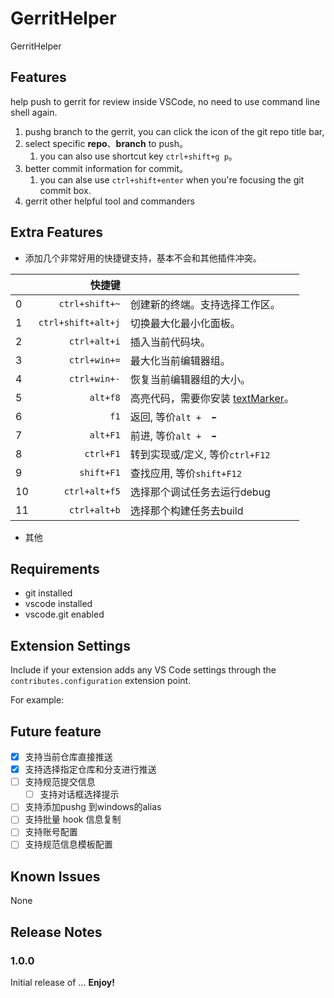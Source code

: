 # GerritHelper

GerritHelper

## Features

help push to gerrit for review inside VSCode, no need to use command line shell again.

1. pushg branch to the gerrit, you can click the icon of the git repo title bar,
2. select specific **repo**、**branch** to push。
   1. you can also use shortcut key `ctrl+shift+g p`。
3. better commit information for commit。
   1. you can alse use `ctrl+shift+enter` when you're focusing the git commit box.
4. gerrit other helpful tool and commanders

## Extra Features

-  添加几个非常好用的快捷键支持，基本不会和其他插件冲突。  

  |    |             快捷键 |                                                                                                           |
  |----|-------------------:|-----------------------------------------------------------------------------------------------------------|
  | 0  |     `ctrl+shift+~` | 创建新的终端。支持选择工作区。                                                                              |
  | 1  | `ctrl+shift+alt+j` | 切换最大化最小化面板。                                                                                     |
  | 2  |       `ctrl+alt+i` | 插入当前代码块。                                                                                           |
  | 3  |       `ctrl+win+=` | 最大化当前编辑器组。                                                                                       |
  | 4  |       `ctrl+win+-` | 恢复当前编辑器组的大小。                                                                                   |
  | 5  |           `alt+f8` | 高亮代码，需要你安装 [textMarker](https://marketplace.visualstudio.com/items?itemName=ryu1kn.text-marker)。 |
  | 6  |               `f1` | 返回, 等价`alt +  ⬅`                                                                                      |
  | 7  |           `alt+F1` | 前进, 等价`alt +  ➡`                                                                                      |
  | 8  |          `ctrl+F1` | 转到实现或/定义, 等价`ctrl+F12`                                                                           |
  | 9  |         `shift+F1` | 查找应用, 等价`shift+F12`                                                                                 |
  | 10 |      `ctrl+alt+f5` | 选择那个调试任务去运行debug                                                                               |
  | 11 |       `ctrl+alt+b` | 选择那个构建任务去build                                                                                   |



- 其他


## Requirements

- git installed
- vscode installed
- vscode.git enabled

## Extension Settings

Include if your extension adds any VS Code settings through the `contributes.configuration` extension point.

For example:

## Future feature
- [x] 支持当前仓库直接推送
- [x] 支持选择指定仓库和分支进行推送
- [ ] 支持规范提交信息
  - [ ] 支持对话框选择提示
- [ ] 支持添加pushg 到windows的alias
- [ ] 支持批量 hook 信息复制
- [ ] 支持账号配置
- [ ] 支持规范信息模板配置
 
## Known Issues

None
## Release Notes

### 1.0.0

Initial release of ...
**Enjoy!**
